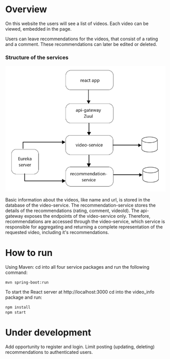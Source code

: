 # Overview

On this website the users will see a list of videos. Each video can be viewed, embedded in the page. 

Users can leave recommendations for the videos, that consist of a rating and a comment. These recommendations can later be edited or deleted.

### Structure of the services
![microservice-architecture](videoinfo.png)

Basic information about the videos, like name and url, is stored in the database of the video-service.
The recommendation-service stores the details of the recommendations (rating, comment, videoId). 
The api-gateway exposes the endpoints of the video-service only. Therefore, recommendations are accessed through the video-service, which service is responsible for aggregating and returning a complete representation of the requested video, including it's recommendations.

# How to run

Using Maven: cd into all four service packages and run the following command:
<pre><code>mvn spring-boot:run</code></pre>

To start the React server at http://localhost:3000 cd into the video_info package and run:
<pre><code>npm install
npm start</code></pre>

# Under development

Add opportunity to register and login. Limit posting (updating, deleting) recommendations to authenticated users.
